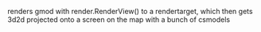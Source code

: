 renders gmod with render.RenderView() to a rendertarget, which then gets 3d2d projected onto a screen on the map with a bunch of csmodels
